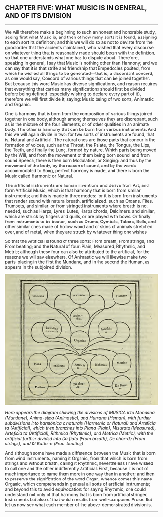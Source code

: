 ## CHAPTER FIVE: WHAT MUSIC IS IN GENERAL, AND OF ITS DIVISION

---

We will therefore make a beginning to such an honest and honorable study, seeing first what Music is, and then of how many sorts it is found, assigning to each sort its definition; and this we will do so as not to deviate from the good order that the ancients maintained, who wished that every discourse on whatever thing that is reasonably made should begin with the definition, so that one understands what one has to dispute about. Therefore, speaking in general, I say that Music is nothing other than Harmony; and we can say that it is that strife and friendship that Empedocles posited, from which he wished all things to be generated—that is, a discordant concord, as one would say, Concord of various things that can be joined together. But because this word Music has diverse significations, and reason requires that everything that carries many significations should first be divided before being defined (especially wishing to declare every part of it), therefore we will first divide it, saying: Music being of two sorts, Animastic and Organic.

One is harmony that is born from the composition of various things joined together in one body, although among themselves they are discrepant, such as is the mixture of the four Elements, or of other qualities in an animate body. The other is harmony that can be born from various instruments. And this we will again divide in two: for two sorts of instruments are found, that is, Natural and Artificial. The natural ones are those parts that concur in the formation of voices, such as the Throat, the Palate, the Tongue, the Lips, the Teeth, and finally the Lung, formed by nature. Which parts being moved by the Will, and from the movement of them being born sound, and from sound Speech, there is then born Modulation, or Singing: and thus by the movement of the body, by the reason of sound, and by the words accommodated to Song, perfect harmony is made, and there is born the Music called Harmonic or Natural.

The artificial instruments are human inventions and derive from Art, and form Artificial Music, which is that harmony that is born from similar instruments; and this is made in three modes: for it is born from instruments that render sound with natural breath, artificialized, such as Organs, Fifes, Trumpets, and similar; or from stringed instruments where breath is not needed, such as Harps, Lyres, Lutes, Harpsichords, Dulcimers, and similar, which are struck by fingers and quills, or are played with bows. Or finally from instruments to be beaten, such as Drums, Cymbals, Tabors, Bells, and other similar ones made of hollow wood and of skins of animals stretched over, and of metal, when they are struck by whatever thing one wishes.

So that the Artificial is found of three sorts: From breath, From strings, and From beating; and the Natural of four: Plain, Measured, Rhythmic, and Metric; although these four can also be attributed to the artificial, for the reasons we will say elsewhere. Of Animastic we will likewise make two parts, placing in the first the Mundane, and in the second the Human, as appears in the subjoined division.

![The Divisions of Musica](images/ch-5.png "The Divisions of Musica")

*Here appears the diagram showing the divisions of MUSICA into Mondana (Mundane), Anima-stica (Animastic), and Humana (Human), with further subdivisions into harmónica o naturale (Harmonic or Natural) and Arteficia ta (Artificial), which then branches into Piana (Plain), Misurata (Measured), Arteficia ta (Artificial), Rithmica (Rhythmic), and Metrica (Metric), with the artificial further divided into Da fiato (From breath), Da chor-de (From strings), and Di Batte re (From beating)*

And although some have made a difference between the Music that is born from wind instruments, naming it Organic, from that which is born from strings and without breath, calling it Rhythmic, nevertheless I have wished to call one and the other indifferently Artificial. First, because it is not of much importance to name them more in one way than in another; and then to preserve the signification of the word Organ, whence comes this name Organic, which comprehends in general all sorts of artificial instruments; and beyond this to avoid equivocation: for saying Rhythmic, one could understand not only of that harmony that is born from artificial stringed instruments but also of that which results from well-composed Prose. But let us now see what each member of the above-demonstrated division is.

---